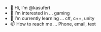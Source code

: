 - 👋 Hi, I’m @kasufert
- 👀 I’m interested in ... gaming
- 🌱 I’m currently learning ... c#, c++, unity
- 📫 How to reach me ... Phone, email, text

<!---
kasufert/kasufert is a ✨ special ✨ repository because its `README.md` (this file) appears on your GitHub profile.
You can click the Preview link to take a look at your changes.
--->
